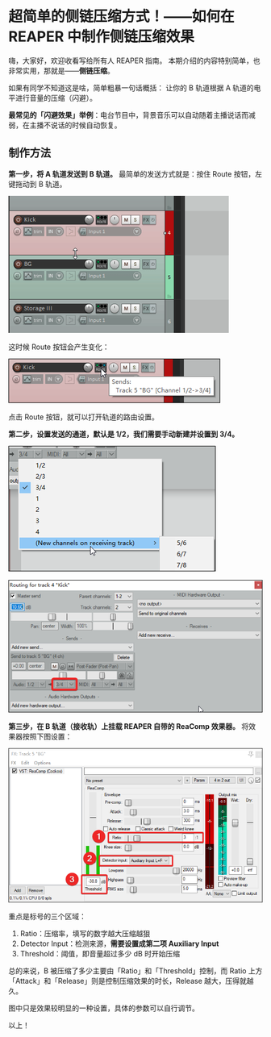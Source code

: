 # 超简单的侧链压缩方式！——如何在 REAPER 中制作侧链压缩效果

嗨，大家好，欢迎收看写给所有人 REAPER 指南。
本期介绍的内容特别简单，也非常实用，那就是——**侧链压缩**。

如果有同学不知道这是啥，简单粗暴一句话概括：
让你的 B 轨道根据 A 轨道的电平进行音量的压缩（闪避）。

**最常见的「闪避效果」举例**：电台节目中，背景音乐可以自动随着主播说话而减弱，在主播不说话的时候自动恢复。

## 制作方法

**第一步，将 A 轨道发送到 B 轨道。**
最简单的发送方式就是：按住 Route 按钮，左键拖动到 B 轨道。

![2018-12-14_15-18-59](assets/2018-12-14_15-18-59.gif)

这时候 Route 按钮会产生变化：

![1544772071332](assets/1544772071332.png)

点击 Route 按钮，就可以打开轨道的路由设置。


**第二步，设置发送的通道，默认是 1/2，我们需要手动新建并设置到 3/4。**

![1544772222527](assets/1544772222527.png)

![1544772147892](assets/1544772147892.png)


**第三步，在 B 轨道（接收轨）上挂载 REAPER 自带的 ReaComp 效果器。**
将效果器按照下图设置：

![1544772549830](assets/1544772549830.png)

重点是标号的三个区域：

1. Ratio：压缩率，填写的数字越大压缩越狠
2. Detector Input：检测来源，**需要设置成第二项 Auxiliary Input**
3. Threshold：阈值，即音量超过多少 dB 时开始压缩

总的来说，B 被压缩了多少主要由「Ratio」和「Threshold」控制，而 Ratio 上方「Attack」和「Release」则是控制压缩效果的时长，Release 越大，压得就越久。

图中只是效果较明显的一种设置，具体的参数可以自行调节。


以上！

